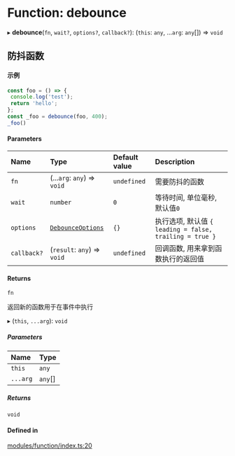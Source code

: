 # Function: debounce

▸ **debounce**(`fn`, `wait?`, `options?`, `callback?`): (`this`: `any`, ...`arg`: `any`[]) => `void`

## 防抖函数
 #### 示例
 ```ts
const foo = () => {
  console.log('test');
  return 'hello';
};
const _foo = debounce(foo, 400);
_foo()
```

#### Parameters

| Name | Type | Default value | Description |
| :------ | :------ | :------ | :------ |
| `fn` | (...`arg`: `any`) => `void` | `undefined` | 需要防抖的函数 |
| `wait` | `number` | `0` | 等待时间, 单位毫秒, 默认值`0` |
| `options` | [`DebounceOptions`](../types/DebounceOptions.md) | `{}` | 执行选项, 默认值 `{ leading = false, trailing = true }` |
| `callback?` | (`result`: `any`) => `void` | `undefined` | 回调函数, 用来拿到函数执行的返回值 |

#### Returns

`fn`

返回新的函数用于在事件中执行

▸ (`this`, `...arg`): `void`

##### Parameters

| Name | Type |
| :------ | :------ |
| `this` | `any` |
| `...arg` | `any`[] |

##### Returns

`void`

#### Defined in

[modules/function/index.ts:20](https://github.com/loclink/tianjie/blob/30c59cc/src/modules/function/index.ts#L20)
